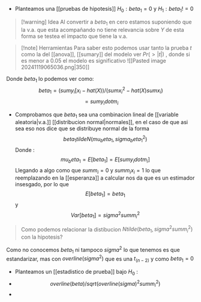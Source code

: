 - Planteamos una [[pruebas de hipotesis]] $H_0 : beta_1=0$ y $H_1 : beta_1 != 0$ 

>[!warning] Idea
>Al convertir a $beta_1$ en cero estamos suponiendo que la v.a. que esta acompañando no tiene relevancia sobre $Y$ de esta forma se testea el impacto que tiene la v.a.

>[!note] Herramientas
>Para saber esto podemos usar tanto la prueba $t$ como la del [[anova]], [[sumary]] del modelo ver $P r (>|t|)$ , donde si es menor a $0.05$ el modelo es significativo
>![[Pasted image 20241119065036.png|350]]

Donde $beta_1$ lo podemos ver como:
$$beta_1 = (sum y_i [x_i - hat(X))/ (sum x_i^2 - hat(X) sum x_i) $$
$$= sum y_i dot m_i$$
- Comprobamos que $beta_1$ sea una combinacion lineal de [[variable aleatoria|v.a.]] [[distribucion normal|normales]], en el caso de que asi sea eso nos dice que se distribuye normal de la forma $$beta_1 tilde N (mu_beta_1, sigma_beta_1^2)$$
Donde : $$mu_beta_1 = E[beta_1] = E[sum y_i dot m_i]$$
Llegando a algo como que $sum m_i = 0$ y $sum m_i x_i = 1$ lo que reemplazando en la [[esperanza]] a calcular nos da que es un estimador insesgado, por lo que $$E[beta_1]=beta_1$$
y $$V a r[beta_1] = sigma^2 sum m_i^
2$$
> Como podemos relacionar la distibucion $N tilde (beta_1,  sigma^2 sum m_i^2)$ con la hipotesis?

Como no conocemos $beta_1$ ni tampoco $sigma^2$ lo que tenemos es que estandarizar, mas con $overline(sigma^2)$ que es una $t_(n-2)$ y como $beta_1 = 0$ 

- Planteamos un [[estadistico de prueba]] bajo $H_0$ : 
- $$overline(beta)/sqrt(overline(sigma)^2 sum m_i^2)$$
- 